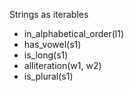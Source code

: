 
Strings as iterables
-   in_alphabetical_order(l1)
-   has_vowel(s1)
-   is_long(s1)
-   alliteration(w1, w2)
-   is_plural(s1)